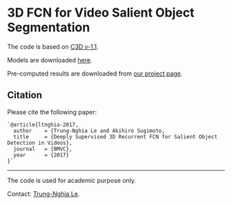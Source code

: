 3D FCN for Video Salient Object Segmentation
=====================================================================================

The code is based on [C3D v-1.1](https://github.com/facebook/C3D).

Models are downloaded [here](https://drive.google.com/open?id=1YkKoqrBAVhFkOFr6eo-deuttYBoSFIfI).

Pre-computed results are downloaded from [our project page](https://sites.google.com/view/ltnghia/research/3d_saliency).

Citation
--------------

Please cite the following paper: 

    `@article{ltnghia-2017,
      author    = {Trung-Nghia Le and Akihiro Sugimoto,
      title     = {Deeply Supervised 3D Recurrent FCN for Salient Object Detection in Videos},
      journal   = {BMVC},
      year      = {2017}
    }`

------------------
The code is used for academic purpose only.

Contact: [Trung-Nghia Le](https://sites.google.com/view/ltnghia).

